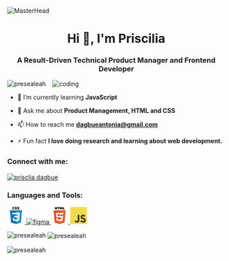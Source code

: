 ![MasterHead](https://media.licdn.com/dms/image/C5612AQErLJQyuT4h2Q/article-inline_image-shrink_1500_2232/0/1624597705774?e=1718841600&v=beta&t=5TjTlp_PMNydd6_pCPYfQpF-Jrkc5WY7OVBs-cCDNpw)
<h1 align="center">Hi 👋, I'm Priscilia</h1>
<h3 align="center">A Result-Driven Technical Product Manager and Frontend Developer</h3>
<img align="right" alt="coding" width="400" src="https://camo.githubusercontent.com/d47c7d1ab92d7b3dae8edffb139b129f1f07af036d1ba18e94b10a112dc0e730/68747470733a2f2f63646e612e61727473746174696f6e2e636f6d2f702f6173736574732f696d616765732f696d616765732f3034322f3633312f3238362f6f726967696e616c2f627279616e2d726f6472696775657a2d62656c6368696269612d312d726967687473706565642e6769663f31363335303337353632">

<p align="left"> <img src="https://komarev.com/ghpvc/?username=presealeah&label=Profile%20views&color=0e75b6&style=flat" alt="presealeah" /> </p>

- 🌱 I’m currently learning **JavaScript**

- 💬 Ask me about **Product Management, HTML and CSS**

- 📫 How to reach me **dagbueantonia@gmail.com**

- ⚡ Fun fact **I love doing research and learning about web development.**

<h3 align="left">Connect with me:</h3>
<p align="left">
<a href="https://www.linkedin.com/in/priscilia-dagbue-944917128/" target="blank"><img align="center" src="https://raw.githubusercontent.com/rahuldkjain/github-profile-readme-generator/master/src/images/icons/Social/linked-in-alt.svg" alt="prisclia dagbue" height="30" width="40" /></a>
</p>

<h3 align="left">Languages and Tools:</h3>
<p align="left"> <a href="https://www.w3schools.com/css/" target="_blank" rel="noreferrer"> <img src="https://raw.githubusercontent.com/devicons/devicon/master/icons/css3/css3-original-wordmark.svg" alt="css3" width="40" height="40"/> </a> <a href="https://www.figma.com/" target="_blank" rel="noreferrer"> <img src="https://www.vectorlogo.zone/logos/figma/figma-icon.svg" alt="figma" width="40" height="40"/> </a> <a href="https://www.w3.org/html/" target="_blank" rel="noreferrer"> <img src="https://raw.githubusercontent.com/devicons/devicon/master/icons/html5/html5-original-wordmark.svg" alt="html5" width="40" height="40"/> </a> <a href="https://developer.mozilla.org/en-US/docs/Web/JavaScript" target="_blank" rel="noreferrer"> <img src="https://raw.githubusercontent.com/devicons/devicon/master/icons/javascript/javascript-original.svg" alt="javascript" width="40" height="40"/> </a> </p>

<p><img align="left" src="https://github-readme-stats.vercel.app/api/top-langs?username=presealeah&show_icons=true&locale=en&layout=compact" alt="presealeah" /></p>

<p>&nbsp;<img align="center" src="https://github-readme-stats.vercel.app/api?username=presealeah&show_icons=true&locale=en" alt="presealeah" /></p>

<p><img align="center" src="https://github-readme-streak-stats.herokuapp.com/?user=presealeah&" alt="presealeah" /></p>
